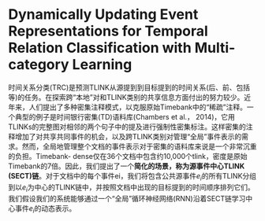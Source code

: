 # Dynamically Updating Event Representations for Temporal Relation Classification with Multi-category Learning

时间关系分类(TRC)是预测TLINK从源提到到目标提到的时间关系(后、前、包括等)的任务。在探索跨“本地”对和TLINK类别的共享信息方面付出的努力较少。近年来，人们提出了多种密集注释模式，以克服原始Timebank中的“稀疏”注释。一个典型的例子是时间银行密集(TD)语料库(Chambers et al.， 2014)，它用TLINKs的完整图对相邻的两个句子中的提及进行强制性密集标注。这样密集的注释增加了对共享共同事件的机会，以及跨TLINK类别对管理“全局”事件表示的需求。然而，全局地管理整个文档的事件表示对于密集的语料库来说是一个非常沉重的负担。Timebank- dense仅在36个文档中包含约10,000个tlink，密度是原始Timebank的7倍。因此，我们提出了一个**简化的场景，称为源事件中心TLINK (SECT)链**。对于文档中的每个事件ei，我们将包含公共源事件$e_i$的所有TLINK分组到以$e_i$为中心的TLINK链中，并按照文档中出现的目标提到的时间顺序排列它们。我们假设我们的系统能够通过一个“全局”循环神经网络(RNN)沿着SECT链学习中心事件$e_i$的动态表示。